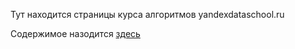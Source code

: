 Тут находится страницы курса алгоритмов yandexdataschool.ru

Содержимое назодится [здесь](http://ysda.gitlab.io/) 